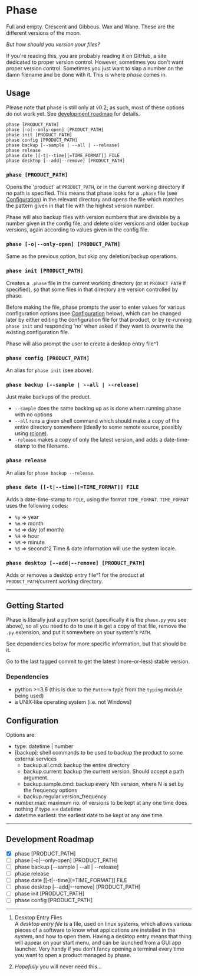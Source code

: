 # Phase

Full and empty. Crescent and Gibbous. Wax and Wane. These are the different 
versions of the moon.

*But how should you version your files?*

If you're reading this, you are probably reading it on GitHub, a site 
dedicated to proper version control. However, sometimes you don't want 
proper version control. Sometimes you just want to slap a number on the damn 
filename and be done with it. This is where *phase* comes in. 


## Usage

Please note that phase is still only at v0.2; as such, most of these options 
do not work yet. See [development roadmap](#development-roadmap) for 
details.

```
phase [PRODUCT_PATH]
phase [-o|--only-open] [PRODUCT_PATH]
phase init [PRODUCT_PATH]
phase config [PRODUCT_PATH]
phase backup [--sample | --all | --release]
phase release
phase date [[-t|--time][=TIME_FORMAT]] FILE
phase desktop [--add|--remove] [PRODUCT_PATH]
```

### `phase [PRODUCT_PATH]`

Opens the 'product' at `PRODUCT_PATH`, or in the current working directory 
if no path is specified. This means that phase looks for a `.phase` file 
(see [Configuration](#configuration)) in the relevant directory and opens 
the file which matches the pattern given in that file with the highest 
version number.

Phase will also backup files with version numbers that are divisible by a 
number given in the config file, and delete older versions and older backup 
versions, again according to values given in the config file.

### `phase [-o|--only-open] [PRODUCT_PATH]`

Same as the previous option, but skip any deletion/backup operations.

### `phase init [PRODUCT_PATH]`

Creates a `.phase` file in the current working directory (or at 
`PRODUCT_PATH` if specified), so that some files in that directory are 
version controlled by phase.

Before making the file, phase prompts the user to enter values for various 
configuration options (see [Configuration](#configuration) below), which can 
be changed later by either editing the configuration file for that product, 
or by re-running `phase init` and responding 'no' when asked if they want to 
overwrite the existing configuration file.

Phase will also prompt the user to create a desktop entry file^1

### `phase config [PRODUCT_PATH]`

An alias for `phase init` (see above).

### `phase backup [--sample | --all | --release]`

Just make backups of the product.
- `--sample` does the same backing up as is done whern running phase with no 
  options
- `--all` runs a given shell command which should make a copy of the entire 
  directory somewhere (ideally to some remote source, possibly using 
  [rclone](rclone.org)).
- `-release` makes a copy of only the latest version, and adds a 
  date-time-stamp to the filename.

### `phase release`

An alias for `phase backup --release`.

### `phase date [[-t|--time][=TIME_FORMAT]] FILE`

Adds a date-time-stamp to `FILE`, using the format `TIME_FORMAT`. 
`TIME_FORMAT` uses the following codes:
- `%y` => year
- `%m` => month
- `%d` => day (of month)
- `%H` => hour
- `%M` => minute
- `%S` => second^2
Time & date information will use the system locale.

### `phase desktop [--add|--remove] [PRODUCT_PATH]`

Adds or removes a desktop entry file^1 for the product at 
`PRODUCT_PATH`/current working directory.

---

## Getting Started

Phase is literally just a python script (specifically it is the `phase.py` 
you see above), so all you need to do to use it is get a copy of that file, 
remove the `.py` extension, and put it somewhere on your system's `PATH`.

See dependencies below for more specific information, but that should be it.

Go to the last tagged commit to get the latest (more-or-less) stable 
version.

### Dependencies

- python >=3.6 (this is due to the `Pattern` type from the `typing` module 
  being used)
- a UNIX-like operating system (i.e. not Windows)


## Configuration


Options are:
 - type: datetime | number
 - [backup]: shell commands to be used to backup the product to some 
   external services
    - backup.all.cmd: backup the entire directory
    - backup.current: backup the current version. Should accept a path 
      argument.
    - backup.sample.cmd: backup every Nth version, where N is set by the 
      frequency options
    - backup.regular.version_frequency
 - number.max: maximum no. of versions to be kept at any one time does 
   nothing if type == datetime
 - datetime.earliest: the earliest date to be kept at any one time.
 
---
 
## Development Roadmap

- [x] phase [PRODUCT_PATH]
- [ ] phase [-o|--only-open] [PRODUCT_PATH]
- [ ] phase backup [--sample | --all | --release]
- [ ] phase release
- [ ] phase date [[-t|--time][=TIME_FORMAT]] FILE
- [ ] phase desktop [--add|--remove] [PRODUCT_PATH]
- [ ] phase init [PRODUCT_PATH]
- [ ] phase config [PRODUCT_PATH]

---

1. Desktop Entry Files<br/>
A *desktop entry file* is a file, used on linux systems, which allows 
various pieces of a software to know what applications are installed in the 
system, and how to open them. Having a desktop entry means that thing will 
appear on your start menu, and can be launched from a GUI app launcher. Very 
handy if you don't fancy opening a terminal every time you want to open a 
product managed by phase.

2. *Hopefully* you will never need this...
